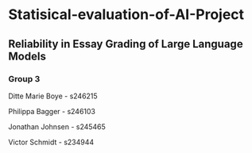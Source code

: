 # Statisical-evaluation-of-AI-Project

## Reliability in Essay Grading of Large Language Models 

### Group 3

Ditte Marie Boye - s246215

Philippa Bagger - s246103

Jonathan Johnsen - s245465  

Victor Schmidt - s234944
